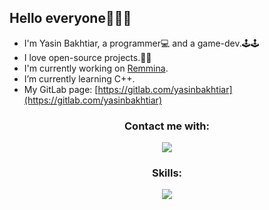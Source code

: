 ## Hello everyone👋👋👋
- I'm Yasin Bakhtiar, a programmer💻 and a game-dev.🕹️🕹️
- I love open-source projects.💖💖
- I'm currently working on [Remmina](https://gitlab.com/Remmina/).
- I’m currently learning C++.
- My GitLab page: [https://gitlab.com/yasinbakhtiar](https://gitlab.com/yasinbakhtiar)
  
 
<h3 align="center">Contact me with:</h3>
<div align="center">  
  <a href="https://discord.com/users/1010263661316685895">
    <img src="https://skillicons.dev/icons?i=discord">
  </a>
</div>

<h3 align="center">Skills:</h3>
<div align="center">
  <img src="https://skillicons.dev/icons?i=py,arduino,unity,django,flask,cpp,git">
</div>
